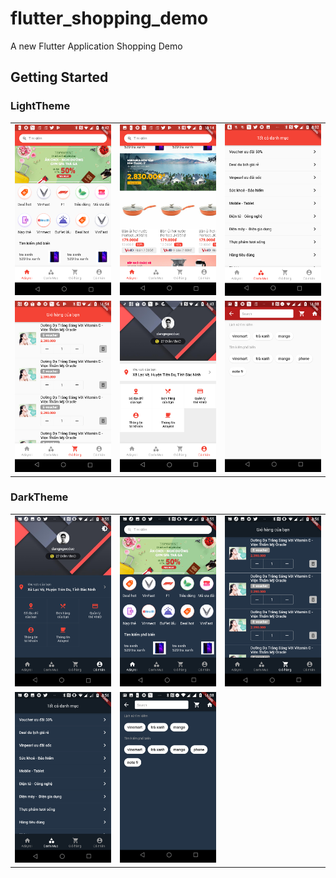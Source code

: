 # flutter_shopping_demo

A new Flutter Application Shopping Demo

## Getting Started
### LightTheme
|   |   |   |
|---|---|---|
|  ![Day1](demo/day1_home_ver2.png) | ![Day1](demo/day1_home_ver3.png)   | ![Day1](demo/day2_category.png)   |
|  ![Day2](demo/day2_cart.png) |  ![Day2](demo/day2_account.png) | ![Day1](demo/day3/Screenshot_20190721-230823.png)   |

### DarkTheme
|   |   |   |
|---|---|---|
|  ![Day1](demo/day3/Screenshot_20190721-155553.png) | ![Day1](demo/day3/Screenshot_20190721-155601.png)   |![Day1](demo/day3/Screenshot_20190721-155606.png) |
|  ![Day1](demo/day3/Screenshot_20190721-155611.png) | ![Day1](demo/day3/Screenshot_20190721-230832.png) |   |

